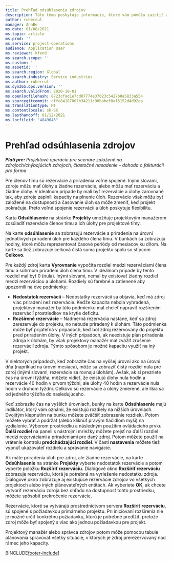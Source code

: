 ```yaml
---
title: Prehľad odsúhlasenia zdrojov
description: Táto téma poskytuje informácie, ktoré vám pomôžu zaistiť zosúladenie rezervácií a priradení zdrojov k projektom.
author: ruhercul
manager: AnnBe
ms.date: 01/08/2021
ms.topic: article
ms.prod: ''
ms.service: project-operations
audience: Application User
ms.reviewer: kfend
ms.search.scope: ''
ms.custom: ''
ms.assetid: ''
ms.search.region: Global
ms.search.industry: Service industries
ms.author: ruhercul
ms.dyn365.ops.version: ''
ms.search.validFrom: 2020-10-01
ms.openlocfilehash: 8723cfad1e7cd07774e37023c5427b0a5833a554
ms.sourcegitcommit: cffc84187007b34211c90babef8af5152d4d92ea
ms.translationtype: HT
ms.contentlocale: sk-SK
ms.lasthandoff: 01/12/2021
ms.locfileid: "4849643"
---
```

# <a name="resource-reconciliation-overview"></a>Prehľad odsúhlasenia zdrojov

_**Platí pre:** Projektové operácie pre scenáre založené na zdrojoch/chýbajúcich zdrojoch, čiastočné nasadenie – dohoda o fakturácii pro forma_

Pre členov tímu sú rezervácie a priradenia voľne spojené. Inými slovami, zdroje môžu mať úlohy a žiadne rezervácie, alebo môžu mať rezerváciu a žiadne úlohy. V ideálnom prípade by mali byť rezervácie a úlohy zarovnané tak, aby zdroje zaplnili kapacity na plnenie úloh. Rezervácie však môžu byť založené na dostupnosti a časovanie úloh sa môže zmeniť, keď projekt pokračuje. Preto voľné spojenie rezervácií a úloh poskytuje flexibilitu.

Karta **Odsúhlasenie** na stránke **Projekty** umožňuje projektovým manažérom zosúladiť rezervácie členov tímu a ich úlohy pre projektové tímy.

Na karte **odsúhlasenie** sa zobrazujú rezervácie a priradenia na úrovni jednotlivých priradení úloh pre každého člena tímu. V bunkách sa zobrazujú hodiny, ktoré môžu reprezentovať časové periódy od mesiacov ku dňom. Na karte sa tiež zobrazuje celková čistá suma projektu spolu so stĺpcom **Celkovo**.

Pre každý zdroj karta **Vyrovnanie** vypočíta rozdiel medzi rezerváciami člena tímu a súhrnom priradení úloh člena tímu. V ideálnom prípade by tento rozdiel mal byť 0 (nula). Inými slovami, nemal by existovať žiadny rozdiel medzi rezerváciou a úlohami. Rozdiely sú farebné a zatienené aby upozornili na dve podmienky:

- **Nedostatok rezervácií** – Nedostatky rezervácií sa objavia, keď má zdroj viac priradení než rezervácie. Keďže kapacita nebola vyhradená, projektový manažér by túto podmienku mal chcieť napraviť rozšírením rezervácií prostriedkov na krytie deficitu.
- **Rozšírené rezervácie** – Nadmerná rezervácia nastane, keď sa zdroj zarezervuje do projektu, no nebude priradený k úlohám. Táto podmienka môže byť prijateľná v prípadoch, keď bol zdroj rezervovaný do projektu pred priradením úlohy. V iných prípadoch, ak neexistuje plán priradenia zdroja k úlohám, by však projektový manažér mal zvážiť zrušenie rezervácií zdroja. Týmto spôsobom je možné kapacitu využiť na iný projekt.

V niektorých prípadoch, keď zobrazíte čas na vyššej úrovni ako na úrovni dňa (napríklad na úrovni mesiaca), môže sa zobraziť čistý rozdiel nula pre zdroj (inými slovami, rezervácie sa rovnajú úlohám). Avšak, ak si prezriete čas na úrovni týždňa, môžete vidieť, že existujú úlohy nula hodín a rezervácie 40 hodín v prvom týždni, ale úlohy 40 hodín a rezervácie nula hodín v druhom týždni. Celkovo sú rezervácie a úlohy zmierené, ale líšia sa od jedného týždňa do nasledujúceho.

Keď zobrazíte čas na vyšších úrovniach, bunky na karte **Odsúhlasenie** majú indikátor, ktorý vám oznámi, že existujú rozdiely na nižších úrovniach. Dvojitým klepnutím na bunku môžete zväčšiť zobrazenie rozdielu. Potom môžete vybrať a podržať (alebo kliknúť pravým tlačidlom myši) na vzdialenie. Výberom prostriedku a následným použitím ovládacieho prvku **Ďalší rozdiel** na paneli s nástrojmi mriežky môžete prejsť na ďalší rozdiel medzi rezerváciami a priradeniami pre daný zdroj. Potom môžete použiť na vrátenie kontrolu **predchádzajúci rozdiel**. V časti **nastavenia** môžete tiež vypnúť ukazovateľ rozdielu a správanie navigácie.

Ak máte priradenia úloh pre zdroj, ale žiadne rezervácie, na karte **Odsúhlasenie** na stránke **Projekty** vyberte nedostatok rezervácie a potom vyberte položku **Rozšíriť rezerváciu.** Dialógové okno **Rozšíriť rezerváciu** zobrazuje rezerváciu, ktorá je potrebná na vyriešenie nedostatku zdroja. Dialógové okno zobrazuje aj existujúce rezervácie zdrojov vo všetkých projektoch alebo iných plánovateľných entitách. Ak vyberiete **OK**, ak chcete vytvoriť rezerváciu zdroja bez ohľadu na dostupnosť tohto prostriedku, môžete spôsobiť prekročenie rezervácie.

Rezervácie, ktoré sa vytvárajú prostredníctvom servera **Rozšíriť rezerváciu**, sú spojené s požiadavkou primárneho projektu. Pri iniciovaní rozšírenia nie je možné určiť konkrétnu požiadavku, ktorú je potrebné predĺžiť, pretože zdroj môže byť spojený s viac ako jednou požiadavkou pre projekt.

Projektový manažér alebo správca zdrojov potom môže pomocou tabule plánovania spravovať všetky situácie, v ktorých je zdroj prerezervovaný nad rámec jeho kapacity.


[!INCLUDE[footer-include](../includes/footer-banner.md)]